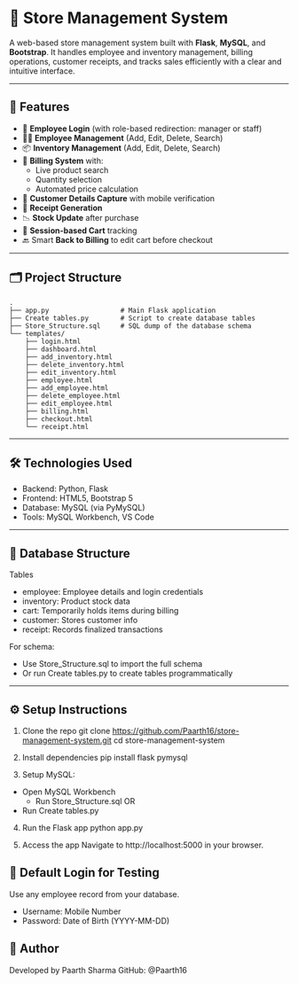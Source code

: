 # 🛒 Store Management System

A web-based store management system built with **Flask**, **MySQL**, and **Bootstrap**. It handles employee and inventory management, billing operations, customer receipts, and tracks sales efficiently with a clear and intuitive interface.

---

## 🚀 Features

- 🔐 **Employee Login** (with role-based redirection: manager or staff)
- 👨‍💼 **Employee Management** (Add, Edit, Delete, Search)
- 📦 **Inventory Management** (Add, Edit, Delete, Search)
- 🧾 **Billing System** with:
  - Live product search
  - Quantity selection
  - Automated price calculation
- 📱 **Customer Details Capture** with mobile verification
- 🧾 **Receipt Generation**
- 📉 **Stock Update** after purchase
- 🧭 **Session-based Cart** tracking
- 🔙 Smart **Back to Billing** to edit cart before checkout

---

## 🗂️ Project Structure
```plaintext
.
├── app.py                  # Main Flask application
├── Create tables.py        # Script to create database tables
├── Store_Structure.sql     # SQL dump of the database schema
└── templates/
    ├── login.html
    ├── dashboard.html
    ├── add_inventory.html
    ├── delete_inventory.html
    ├── edit_inventory.html
    ├── employee.html
    ├── add_employee.html
    ├── delete_employee.html
    ├── edit_employee.html
    ├── billing.html
    ├── checkout.html
    └── receipt.html
```
---

## 🛠️ Technologies Used

- Backend: Python, Flask
- Frontend: HTML5, Bootstrap 5
- Database: MySQL (via PyMySQL)
- Tools: MySQL Workbench, VS Code

---

## 💽 Database Structure

Tables
- employee: Employee details and login credentials
- inventory: Product stock data
- cart: Temporarily holds items during billing
- customer: Stores customer info
- receipt: Records finalized transactions


For schema:
- Use Store_Structure.sql to import the full schema
- Or run Create tables.py to create tables programmatically

---

## ⚙️ Setup Instructions
1. Clone the repo
  git clone https://github.com/Paarth16/store-management-system.git
  cd store-management-system

2. Install dependencies
  pip install flask pymysql

3. Setup MySQL:
- Open MySQL Workbench
  - Run Store_Structure.sql 
  OR
- Run Create tables.py

4. Run the Flask app
  python app.py

5. Access the app
  Navigate to http://localhost:5000 in your browser.

## 🧪 Default Login for Testing
Use any employee record from your database.
  - Username: Mobile Number
  - Password: Date of Birth (YYYY-MM-DD)

## 📌 Author
Developed by Paarth Sharma
GitHub: @Paarth16